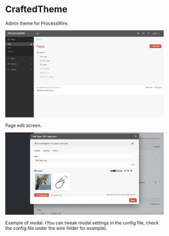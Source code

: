 # CraftedTheme
Admin theme for ProcessWire.

![alt tag](https://github.com/madebymats/CraftedTheme/blob/master/crafted-theme.png)

Page edit screen.

![alt tag](https://github.com/madebymats/CraftedTheme/blob/master/modal-dialog-ui.png)

Example of modal. (You can tweak modal settings in the config file, check the config file under the wire folder for example).
